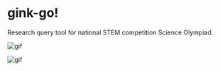 # gink-go!

Research query tool for national STEM competition Science Olympiad.

![gif](https://github.com/user-attachments/assets/ae67f914-caea-4f03-bef5-218f94d84356)

![gif](https://github.com/user-attachments/assets/84e61671-9fe5-45cf-b056-fc60d586d79e)
